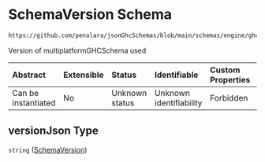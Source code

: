 # SchemaVersion Schema

```txt
https://github.com/penalara/jsonGhcSchemas/blob/main/schemas/engine/ghcEngine.schema.json#/properties/meta/properties/versionJson
```

Version of multiplatformGHCSchema used

| Abstract            | Extensible | Status         | Identifiable            | Custom Properties | Additional Properties | Access Restrictions | Defined In                                                                           |
| :------------------ | :--------- | :------------- | :---------------------- | :---------------- | :-------------------- | :------------------ | :----------------------------------------------------------------------------------- |
| Can be instantiated | No         | Unknown status | Unknown identifiability | Forbidden         | Allowed               | none                | [ghcEngine.schema.json\*](../../../out/ghcEngine.schema.json "open original schema") |

## versionJson Type

`string` ([SchemaVersion](ghcengine-properties-filemetadata-properties-schemaversion.md))
